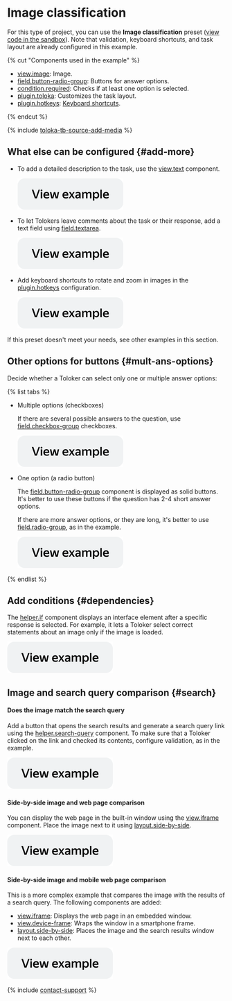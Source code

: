 # Image classification

For this type of project, you can use the **Image classification** preset ([view code in the sandbox](https://clck.ru/TJ7X3)). Note that validation, keyboard shortcuts, and task layout are already configured in this example.

{% cut "Components used in the example" %}

- [view.image](../reference/view.image.md): Image.
- [field.button-radio-group](../reference/field.button-radio-group.md): Buttons for answer options.
- [condition.required](../reference/condition.required.md): Checks if at least one option is selected.
- [plugin.toloka](../reference/plugin.toloka.md): Customizes the task layout.
- [plugin.hotkeys](../reference/plugin.hotkeys.md): [Keyboard shortcuts](../best-practices/hotkeys.md).

{% endcut %}

{% include [toloka-tb-source-add-media](../_includes/toloka-tb-source/id-toloka-tb-source/add-media.md) %}

## What else can be configured {#add-more}

- To add a detailed description to the task, use the [view.text](../reference/view.text.md) component.

  [![](../_images/buttons/view-example.svg)](https://clck.ru/UC54f)

- To let Tolokers leave comments about the task or their response, add a text field using [field.textarea](../reference/field.textarea.md).

  [![](../_images/buttons/view-example.svg)](https://clck.ru/UC59c)

- Add keyboard shortcuts to rotate and zoom in images in the [plugin.hotkeys](../reference/plugin.hotkeys.md) configuration.

  [![](../_images/buttons/view-example.svg)](https://clck.ru/UC5Jw)

If this preset doesn't meet your needs, see other examples in this section.

## Other options for buttons {#mult-ans-options}

Decide whether a Toloker can select only one or multiple answer options:

{% list tabs %}

- Multiple options (checkboxes)

  If there are several possible answers to the question, use [field.checkbox-group](../reference/field.checkbox-group.md) checkboxes.

  [![](../_images/buttons/view-example.svg)](https://clck.ru/UC5sN)

- One option (a radio button)

  The [field.button-radio-group](../reference/field.button-radio-group.md) component is displayed as solid buttons. It's better to use these buttons if the question has 2-4 short answer options.

  If there are more answer options, or they are long, it's better to use [field.radio-group](../reference/field.radio-group.md), as in the example.

  [![](../_images/buttons/view-example.svg)](https://clck.ru/UC5vu)

{% endlist %}

## Add conditions {#dependencies}

The [helper.if](../reference/helper.if.md) component displays an interface element after a specific response is selected. For example, it lets a Toloker select correct statements about an image only if the image is loaded.

[![](../_images/buttons/view-example.svg)](https://clck.ru/UC62t)

## Image and search query comparison {#search}

#### Does the image match the search query

Add a button that opens the search results and generate a search query link using the [helper.search-query](../reference/helper.search-query.md) component. To make sure that a Toloker clicked on the link and checked its contents, configure validation, as in the example.

  [![](../_images/buttons/view-example.svg)](https://clck.ru/UC66Y)

#### Side-by-side image and web page comparison

You can display the web page in the built-in window using the [view.iframe](../reference/view.iframe.md) component. Place the image next to it using [layout.side-by-side](../reference/layout.side-by-side.md).

[![](../_images/buttons/view-example.svg)](https://clck.ru/UC6Fu)

#### Side-by-side image and mobile web page comparison

This is a more complex example that compares the image with the results of a search query. The following components are added:

- [view.iframe](../reference/view.iframe.md): Displays the web page in an embedded window.
- [view.device-frame](../reference/view.device-frame.md): Wraps the window in a smartphone frame.
- [layout.side-by-side](../reference/layout.side-by-side.md): Places the image and the search results window next to each other.

[![](../_images/buttons/view-example.svg)](https://clck.ru/UC6L8)

{% include [contact-support](../_includes/contact-support.md) %}